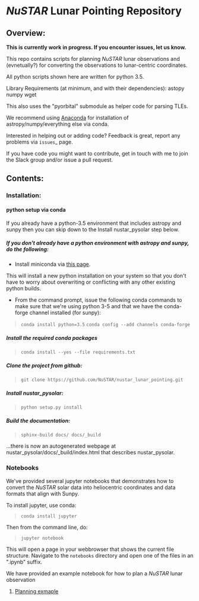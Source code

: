 # *NuSTAR* Lunar Pointing Repository

## Overview:

**This is currently work in progress. If you encounter issues, let us know.**

This repo contains scripts for planning *NuSTAR* lunar observations and (evnetually?)
for converting the observations to lunar-centric coordinates.

All python scripts shown here are written for python 3.5.

Library Requirements (at minimum, and with their dependencies):
  astopy
  numpy
  wget

This also uses the "pyorbital" submodule as helper code for parsing TLEs.

We recommend using [Anaconda](https://www.continuum.io/downloads) for installation
of astropy/numpy/everything else via conda.

Interested in helping out or adding code? Feedback is great, report any problems via 
`issues`_ page.

If you have code you might want to contribute, get in touch with me to join the Slack
group and/or issue a pull request.

## Contents: 

### Installation:

#### python setup via conda

If you already have a python-3.5 environment that includes astropy and sunpy then you can
skip down to the Install nustar_pysolar step below.

##### If you don't already have a python environment with astropy and sunpy, do the following:

* Install miniconda via [this page](https://conda.io/docs/install/quick.html).

This will install a new python installation on your system so that you don't have
to worry about overwriting or conflicting with any other existing python builds.

* From the command prompt, issue the following conda commands to make sure that
we're using python 3-5 and that we have the conda-forge channel installed (for sunpy):

> `conda install python=3.5`
> `conda config --add channels conda-forge`

##### Install the required conda packages
> `conda install --yes --file requirements.txt`

##### Clone the project from github:
> `git clone https://github.com/NuSTAR/nustar_lunar_pointing.git`

##### Install nustar_pysolar:

> `python setup.py install`


##### Build the documentation:

> `sphinx-build docs/ docs/_build`

...there is now an autogenerated webpage at nustar_pysolar/docs/\_build/index.html that
describes nustar\_pysolar.


### Notebooks

We've provided several jupyter notebooks that demonstrates how to convert the *NuSTAR*
solar data into heliocentric coordinates and data formats that align with Sunpy.

To install jupyter, use conda:

> `conda install jupyter`

Then from the command line, do:

> `jupyter notebook`

This will open a page in your webbrowser that shows the current file structure. Navigate
to the `notebooks` directory and open one of the files in an ".ipynb" suffix.

We have provided an example notebook for how to plan a *NuSTAR* lunar observation

1. [Planning exmaple](notebooks/Planning_Example.ipynb)





